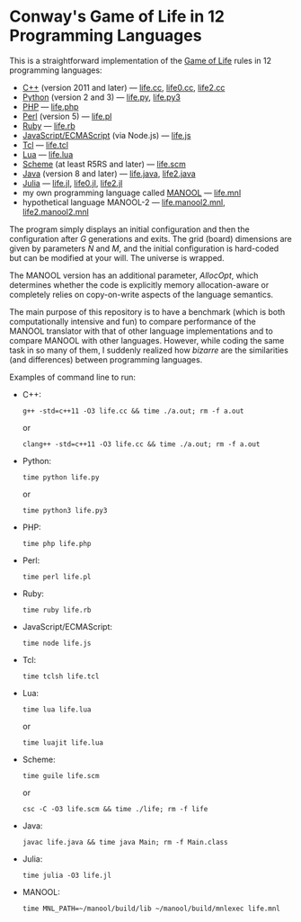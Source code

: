 Conway's Game of Life in 12 Programming Languages
=================================================

This is a straightforward implementation of the [Game of Life][0] rules in 12 programming languages:
  * [C++][1] (version 2011 and later) &mdash; [life.cc](life.cc), [life0.cc](life0.cc), [life2.cc](life2.cc)
  * [Python][2] (version 2 and 3) &mdash; [life.py](life.py), [life.py3](life.py3)
  * [PHP][3] &mdash; [life.php](life.php)
  * [Perl][4] (version 5) &mdash; [life.pl](life.pl)
  * [Ruby][5] &mdash; [life.rb](life.rb)
  * [JavaScript/ECMAScript][6] (via Node.js) &mdash; [life.js](life.js)
  * [Tcl][7] &mdash; [life.tcl](life.tcl)
  * [Lua][8] &mdash; [life.lua](life.lua)
  * [Scheme][9] (at least R5RS and later) &mdash; [life.scm](life.scm)
  * [Java][10] (version 8 and later) &mdash; [life.java](life.java), [life2.java](life2.java)
  * [Julia][11] &mdash; [life.jl](life.jl), [life0.jl](life0.jl), [life2.jl](life2.jl)
  * my own programming language called [MANOOL](https://manool.org) &mdash; [life.mnl](life.mnl)
  * hypothetical language MANOOL-2 &mdash; [life.manool2.mnl](life.manool2.mnl), [life2.manool2.mnl](life2.manool2.mnl)

The program simply displays an initial configuration and then the configuration after _G_ generations and exits. The grid (board) dimensions are given by
parameters _N_ and _M_, and the initial configuration is hard-coded but can be modified at your will. The universe is wrapped.

The MANOOL version has an additional parameter, _AllocOpt_, which determines whether the code is explicitly memory allocation-aware or completely relies on
copy-on-write aspects of the language semantics.

The main purpose of this repository is to have a benchmark (which is both computationally intensive and fun) to compare performance of the MANOOL translator
with that of other language implementations and to compare MANOOL with other languages. However, while coding the same task in so many of them, I suddenly
realized how *bizarre* are the similarities (and differences) between programming languages.

Examples of command line to run:

* C++:

      g++ -std=c++11 -O3 life.cc && time ./a.out; rm -f a.out

  or

      clang++ -std=c++11 -O3 life.cc && time ./a.out; rm -f a.out

* Python:

      time python life.py

  or

      time python3 life.py3

* PHP:

      time php life.php

* Perl:

      time perl life.pl

* Ruby:

      time ruby life.rb

* JavaScript/ECMAScript:

      time node life.js

* Tcl:

      time tclsh life.tcl

* Lua:

      time lua life.lua

  or

      time luajit life.lua

* Scheme:

      time guile life.scm

  or

      csc -C -O3 life.scm && time ./life; rm -f life

* Java:

      javac life.java && time java Main; rm -f Main.class

* Julia:

      time julia -O3 life.jl

* MANOOL:

      time MNL_PATH=~/manool/build/lib ~/manool/build/mnlexec life.mnl


[0]:  https://en.wikipedia.org/wiki/Conway%27s_Game_of_Life
[1]:  https://en.wikipedia.org/wiki/C%2B%2B
[2]:  https://en.wikipedia.org/wiki/Python_(programming_language)
[3]:  https://en.wikipedia.org/wiki/PHP
[4]:  https://en.wikipedia.org/wiki/Perl
[5]:  https://en.wikipedia.org/wiki/Ruby_(programming_language)
[6]:  https://en.wikipedia.org/wiki/JavaScript
[7]:  https://en.wikipedia.org/wiki/Tcl
[8]:  https://en.wikipedia.org/wiki/Lua_(programming_language)
[9]:  https://en.wikipedia.org/wiki/Scheme_(programming_language)
[10]: https://en.wikipedia.org/wiki/Java_(programming_language)
[11]: https://en.wikipedia.org/wiki/Julia_(programming_language)
